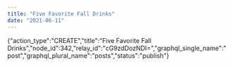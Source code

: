 ```yaml
---
title: "Five Favorite Fall Drinks"
date: "2021-06-11"
---
```


{"action\_type":"CREATE","title":"Five Favorite Fall Drinks","node\_id":342,"relay\_id":"cG9zdDozNDI=","graphql\_single\_name":"post","graphql\_plural\_name":"posts","status":"publish"}
